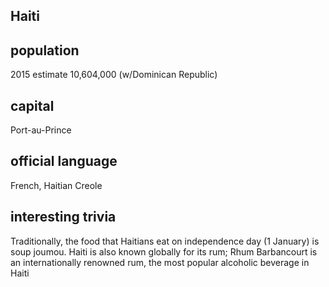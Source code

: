 ## Haiti
##  population
2015 estimate 10,604,000 (w/Dominican Republic)

##  capital
Port-au-Prince 
 
##  official language
French, Haitian Creole

##  interesting trivia
Traditionally, the food that Haitians eat on independence day (1 January) is soup joumou. Haiti is also known globally for its rum; Rhum Barbancourt is an internationally renowned rum, the most popular alcoholic beverage in Haiti


